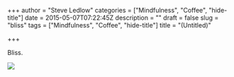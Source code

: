 +++
author = "Steve Ledlow"
categories = ["Mindfulness", "Coffee", "hide-title"]
date = 2015-05-07T07:22:45Z
description = ""
draft = false
slug = "bliss"
tags = ["Mindfulness", "Coffee", "hide-title"]
title = "(Untitled)"

+++


<p><p>Bliss. </p></p><p></p><img src="http://78.media.tumblr.com/287a73dcc8612a57ce8707cc0592bfc0/tumblr_nnympxSrxW1sb53a4o1_1280.jpg">

